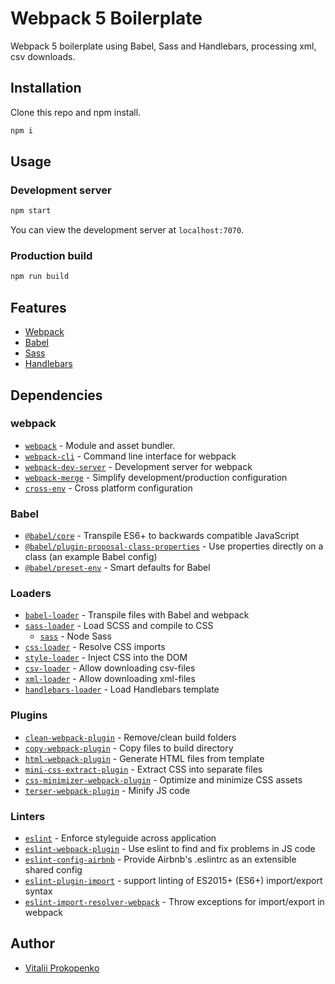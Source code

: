 # Webpack 5 Boilerplate

Webpack 5 boilerplate using Babel, Sass and Handlebars, processing xml, csv downloads.

## Installation

Clone this repo and npm install.

```bash
npm i
```

## Usage

### Development server

```bash
npm start
```

You can view the development server at `localhost:7070`.

### Production build

```bash
npm run build
```

## Features

- [Webpack](https://webpack.js.org/)
- [Babel](https://babeljs.io/)
- [Sass](https://sass-lang.com/)
- [Handlebars](https://handlebarsjs.com/)

## Dependencies

### webpack

- [`webpack`](https://github.com/webpack/webpack) - Module and asset bundler.
- [`webpack-cli`](https://github.com/webpack/webpack-cli) - Command line interface for webpack
- [`webpack-dev-server`](https://github.com/webpack/webpack-dev-server) - Development server for webpack
- [`webpack-merge`](https://github.com/survivejs/webpack-merge) - Simplify development/production configuration
- [`cross-env`](https://github.com/kentcdodds/cross-env) - Cross platform configuration

### Babel

- [`@babel/core`](https://www.npmjs.com/package/@babel/core) - Transpile ES6+ to backwards compatible JavaScript
- [`@babel/plugin-proposal-class-properties`](https://babeljs.io/docs/en/babel-plugin-proposal-class-properties) - Use properties directly on a class (an example Babel config)
- [`@babel/preset-env`](https://babeljs.io/docs/en/babel-preset-env) - Smart defaults for Babel

### Loaders

- [`babel-loader`](https://webpack.js.org/loaders/babel-loader/) - Transpile files with Babel and webpack
- [`sass-loader`](https://webpack.js.org/loaders/sass-loader/) - Load SCSS and compile to CSS
  - [`sass`](https://www.npmjs.com/package/sass) - Node Sass
- [`css-loader`](https://webpack.js.org/loaders/css-loader/) - Resolve CSS imports
- [`style-loader`](https://webpack.js.org/loaders/style-loader/) - Inject CSS into the DOM
- [`csv-loader`](https://www.npmjs.com/package/csv-loader/) - Allow downloading csv-files
- [`xml-loader`](https://www.npmjs.com/package/xml-loader/) - Allow downloading xml-files
- [`handlebars-loader`](https://www.npmjs.com/package/handlebars-loader/) - Load Handlebars template

### Plugins

- [`clean-webpack-plugin`](https://github.com/johnagan/clean-webpack-plugin) - Remove/clean build folders
- [`copy-webpack-plugin`](https://github.com/webpack-contrib/copy-webpack-plugin) - Copy files to build directory
- [`html-webpack-plugin`](https://github.com/jantimon/html-webpack-plugin) - Generate HTML files from template
- [`mini-css-extract-plugin`](https://github.com/webpack-contrib/mini-css-extract-plugin) - Extract CSS into separate files
- [`css-minimizer-webpack-plugin`](https://webpack.js.org/plugins/css-minimizer-webpack-plugin/) - Optimize and minimize CSS assets
- [`terser-webpack-plugin`](https://webpack.js.org/plugins/terser-webpack-plugin/) - Minify JS code

### Linters

- [`eslint`](https://github.com/eslint/eslint) - Enforce styleguide across application
- [`eslint-webpack-plugin`](https://www.npmjs.com/package/eslint-webpack-plugin) - Use eslint to find and fix problems in JS code
- [`eslint-config-airbnb`](https://www.npmjs.com/package/eslint-config-airbnb) - Provide Airbnb's .eslintrc as an extensible shared config
- [`eslint-plugin-import`](https://www.npmjs.com/package/eslint-plugin-import) - support linting of ES2015+ (ES6+) import/export syntax
- [`eslint-import-resolver-webpack`](https://github.com/benmosher/eslint-plugin-import/tree/master/resolvers/webpack) - Throw exceptions for import/export in webpack

## Author

- [Vitalii Prokopenko](https://www.linkedin.com/in/vitalii-prokopenko-51b012108/)


